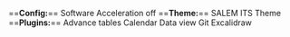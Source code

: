 ==**Config:**==
Software Acceleration off
==**Theme:**==
SALEM
ITS Theme
==**Plugins:**==
Advance tables
Calendar
Data view
Git
Excalidraw